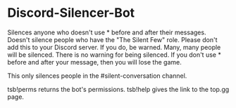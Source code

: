 # Discord-Silencer-Bot
Silences anyone who doesn't use * before and after their messages. Doesn't silence people who have the "The Silent Few" role. Please don't add this to your Discord server. If you do, be warned. Many, many people will be silenced. There is no warning for being silenced. If you don't use * before and after your message, then you will lose the game.

This only silences people in the #silent-conversation channel.

tsb!perms returns the bot's permissions.
tsb!help gives the link to the top.gg page.
